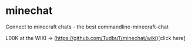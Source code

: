 # minechat
Connect to minecraft chats - the best commandline-minecraft-chat

L00K at the WIKI -> (https://github.com/TudbuT/minechat/wiki)[click here]
